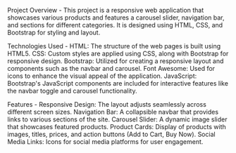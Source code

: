 Project Overview -
This project is a responsive web application that showcases various products and features a carousel slider, navigation bar, and sections for different categories.
It is designed using HTML, CSS, and Bootstrap for styling and layout.

Technologies Used -
HTML: The structure of the web pages is built using HTML5.
CSS: Custom styles are applied using CSS, along with Bootstrap for responsive design.
Bootstrap: Utilized for creating a responsive layout and components such as the navbar and carousel.
Font Awesome: Used for icons to enhance the visual appeal of the application.
JavaScript: Bootstrap's JavaScript components are included for interactive features like the navbar toggle and carousel functionality.

Features -
Responsive Design: The layout adjusts seamlessly across different screen sizes.
Navigation Bar: A collapsible navbar that provides links to various sections of the site.
Carousel Slider: A dynamic image slider that showcases featured products.
Product Cards: Display of products with images, titles, prices, and action buttons (Add to Cart, Buy Now).
Social Media Links: Icons for social media platforms for user engagement.

